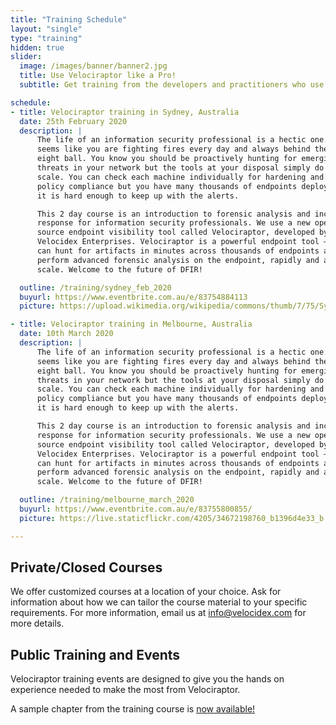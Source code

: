 ```yaml
---
title: "Training Schedule"
layout: "single"
type: "training"
hidden: true
slider:
  image: /images/banner/banner2.jpg
  title: Use Velociraptor like a Pro!
  subtitle: Get training from the developers and practitioners who use Velociraptor every day to dig deeper!

schedule:
- title: Velociraptor training in Sydney, Australia
  date: 25th February 2020
  description: |
      The life of an information security professional is a hectic one. It
      seems like you are fighting fires every day and always behind the
      eight ball. You know you should be proactively hunting for emerging
      threats in your network but the tools at your disposal simply do not
      scale. You can check each machine individually for hardening and
      policy compliance but you have many thousands of endpoints deployed,
      it is hard enough to keep up with the alerts.

      This 2 day course is an introduction to forensic analysis and incident
      response for information security professionals. We use a new open
      source endpoint visibility tool called Velociraptor, developed by
      Velocidex Enterprises. Velociraptor is a powerful endpoint tool – you
      can hunt for artifacts in minutes across thousands of endpoints and
      perform advanced forensic analysis on the endpoint, rapidly and at
      scale. Welcome to the future of DFIR!

  outline: /training/sydney_feb_2020
  buyurl: https://www.eventbrite.com.au/e/83754884113
  picture: https://upload.wikimedia.org/wikipedia/commons/thumb/7/75/Sydney_Opera_House%2C_botanic_gardens_1.jpg/1280px-Sydney_Opera_House%2C_botanic_gardens_1.jpg

- title: Velociraptor training in Melbourne, Australia
  date: 10th March 2020
  description: |
      The life of an information security professional is a hectic one. It
      seems like you are fighting fires every day and always behind the
      eight ball. You know you should be proactively hunting for emerging
      threats in your network but the tools at your disposal simply do not
      scale. You can check each machine individually for hardening and
      policy compliance but you have many thousands of endpoints deployed,
      it is hard enough to keep up with the alerts.

      This 2 day course is an introduction to forensic analysis and incident
      response for information security professionals. We use a new open
      source endpoint visibility tool called Velociraptor, developed by
      Velocidex Enterprises. Velociraptor is a powerful endpoint tool – you
      can hunt for artifacts in minutes across thousands of endpoints and
      perform advanced forensic analysis on the endpoint, rapidly and at
      scale. Welcome to the future of DFIR!

  outline: /training/melbourne_march_2020
  buyurl: https://www.eventbrite.com.au/e/83755800855/
  picture: https://live.staticflickr.com/4205/34672198760_b1396d4e33_b.jpg

---
```


## Private/Closed Courses

We offer customized courses at a location of your choice. Ask for
information about how we can tailor the course material to your
specific requirements. For more information, email us at
info@velocidex.com for more details.

## Public Training and Events

Velociraptor training events are designed to give you the hands on
experience needed to make the most from Velociraptor.

A sample chapter from the training course is <a href='/docs/presentations/training_2020/'>now available!</a>

